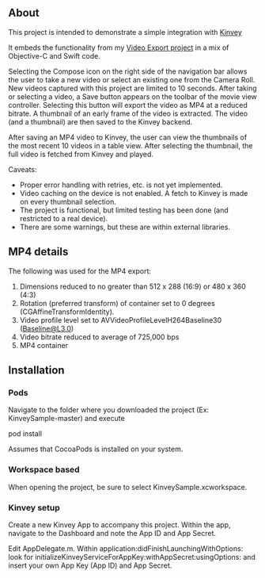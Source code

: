 
## About

This project is intended to demonstrate a simple integration with [Kinvey](http://www.kinvey.com)

It embeds the functionality from my [Video Export project](https://github.com/scottcarter/VideoExport) in a mix of Objective-C and Swift code.


Selecting the Compose icon on the right side of the navigation bar allows the user to take a new video or select an existing one from the Camera Roll.  New videos captured with this project are limited to 10 seconds.  After taking or selecting a video, a Save button appears on the toolbar of the movie view controller.   Selecting this button will export the video as MP4 at a reduced bitrate.  A thumbnail of an early frame of the video is extracted.  The video (and a thumbnail) are then saved to the Kinvey backend.

After saving an MP4 video to Kinvey, the user can view the thumbnails of the most recent 10 videos in a table view.  After selecting the thumbnail, the full video is fetched from Kinvey and played.




Caveats:
  * Proper error handling with retries, etc. is not yet implemented.
  * Video caching on the device is not enabled.  A fetch to Kinvey is made on every thumbnail selection.
  * The project is functional, but limited testing has been done (and restricted to a real device).
  * There are some warnings, but these are within external libraries.


## MP4 details

The following was used for the MP4 export:
 
  1. Dimensions reduced to no greater than 512 x 288 (16:9) or 480 x 360 (4:3)
  2. Rotation (preferred transform) of container set to 0 degrees (CGAffineTransformIdentity).
  3. Video profile level set to AVVideoProfileLevelH264Baseline30 (Baseline@L3.0)
  4. Video bitrate reduced to average of 725,000 bps
  5. MP4 container
  

## Installation

### Pods

Navigate to the folder where you downloaded the project (Ex: KinveySample-master) and execute

pod install

Assumes that CocoaPods is installed on your system.


### Workspace based

When opening the project, be sure to select KinveySample.xcworkspace.


### Kinvey setup

Create a new Kinvey App to accompany this project.  Within the app, navigate to the Dashboard and note the App ID and App Secret. 

Edit AppDelegate.m.  Within application:didFinishLaunchingWithOptions: look for initializeKinveyServiceForAppKey:withAppSecret:usingOptions: and insert your own App Key (App ID) and App Secret.









